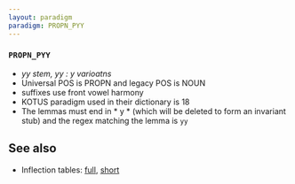 ```yaml
---
layout: paradigm
paradigm: PROPN_PYY
---
```

### ` PROPN_PYY `

* _yy stem, yy : y varioatns_
* Universal POS is PROPN and legacy POS is NOUN
* suffixes use front vowel harmony
* KOTUS paradigm used in their dictionary is 18
* The lemmas must end in * y * (which will be deleted to form an invariant stub) and the regex matching the lemma is ` yy `

## See also

* Inflection tables: [full](gen/P/Pyy.html), [short](gen/P/Pyy_wikt.html)


